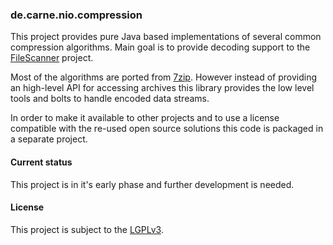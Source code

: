 ### de.carne.nio.compression
This project provides pure Java based implementations of several common compression algorithms. Main goal is to provide decoding support to the [FileScanner](http://www.filescanner.org) project.

Most of the algorithms are ported from [7zip](http://7zip.org). However instead of providing an high-level API for accessing archives this library provides the low level tools and bolts to handle encoded data streams.

In order to make it available to other projects and to use a license compatible with the re-used open source solutions this code is packaged in a separate project.

#### Current status
This project is in it's early phase and further development is needed.

#### License
This project is subject to the [LGPLv3](http://www.gnu.org/licenses/lgpl-3.0.en.html).
